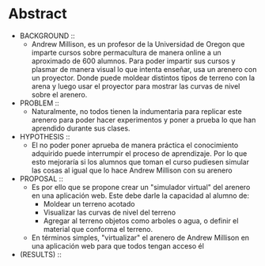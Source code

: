 # **Abstract**

- BACKGROUND ::
    - Andrew Millison, es un profesor de la Universidad de Oregon que imparte cursos sobre permacultura de manera online a un aproximado de 600 alumnos. Para poder impartir sus cursos y plasmar de manera visual lo que intenta enseñar, usa un arenero con un proyector. Donde puede moldear distintos tipos de terreno con la arena y luego usar el proyector para mostrar las curvas de nivel sobre el arenero.
- PROBLEM :: 
  - Naturalmente, no todos tienen la indumentaria para replicar este arenero para poder hacer experimentos y poner a prueba lo que han aprendido durante sus clases.
- HYPOTHESIS :: 
  - El no poder poner aprueba de manera práctica el conocimiento adquirido puede interrumpir el proceso de aprendizaje. Por lo que esto mejoraría si los alumnos que toman el curso pudiesen simular las cosas al igual que lo hace Andrew Millison con su arenero
- PROPOSAL :: 
  - Es por ello que se propone crear un "simulador virtual" del arenero en una aplicación web. Este debe darle la capacidad al alumno de:
    - Moldear un terreno acotado
    - Visualizar las curvas de nivel del terreno
    - Agregar al terreno objetos como arboles o agua, o definir el material que conforma el terreno.
  - En términos simples, "virtualizar" el arenero de Andrew Millison en una aplicación web para que todos tengan acceso él
- (RESULTS) ::


